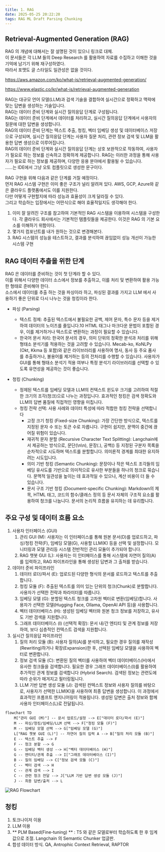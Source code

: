 ```yaml
---
title: 1. RAG
date: 2025-05-25 20:22:20
tags: RAG ML Draft Parsing Chunking
---
```


## Retrieval-Augmented Generation (RAG)

RAG 의 개념에 대해서는 잘 설명된 것이 있으니 링크로 대체.  
이 문서들은 각 LLM 들의 Deep Research 를 활용하여 자료를 수집하고 이해한 것을 기억에 남기기 위해 재구성하였다.  
따라서 포맷도 글 스타일도 일관성은 없을 것이다.


https://aws.amazon.com/ko/what-is/retrieval-augmented-generation/

https://www.elastic.co/kr/what-is/retrieval-augmented-generation


RAG는 대규모 언어 모델(LLM)과 검색 기술을 결합하여 실시간으로 정확하고 맥락에 맞는 답변을 생성하는 기술입니다.  
RAG는 데이터 준비 단계와 실시간 질의응답 단계로 구성됩니다.  
RAG는 데이터 준비 단계에서 데이터를 처리하고, 실시간 질의응답 단계에서 사용자의 질문에 대한 답변을 생성합니다.  
RAG의 데이터 준비 단계는 텍스트 추출, 청킹, 벡터 임베딩 생성 및 데이터베이스 저장으로 구성되며, 실시간 질의응답 단계는 사용자 질문 처리, 관련 정보 검색 및 LLM을 활용한 답변 생성으로 이루어집니다.  
RAG의 데이터 준비 단계와 실시간 질의응답 단계는 상호 보완적으로 작동하여, 사용자가 필요로 하는 정보를 신속하고 정확하게 제공합니다.
RAG는 이러한 과정을 통해 사용자가 필요로 하는 정보를 제공하며, 다양한 응용 분야에서 활용될 수 있습니다.  
......는 IDE에서 그냥 오토 컴플릿으로 생성한 문구이다.


RAG 구현을 위해 다음과 같은 단계를 거칠 예정이다.  
먼저 RAG 시스템 구현은 이미 좋은 구조가 널리 알려져 있다. AWS, GCP, Azure와 같은 클라우드 플랫폼에서도 이를 지원한다.  
다만 어떻게 구현할지에 따라 성능과 효율성이 크게 달라질 수 있다.  
그리고 학습하는 입장에서는 어떤식으로 해야 효율적일지도 생각해야 한다.  

1. 이미 잘 알려진 구조를 참고하여 기본적인 RAG 시스템을 이용하여 시스템을 구성한다. 각 클라우드 회사에서는 기본적인 템플릿들을 제공한다. 이것은 RAG 의 기본 요소를 이해하기 위함이다.
2. 몇가지 컴포넌트를 내가 원하는 것으로 변경해본다. 
3. RAG 시스템의 성능을 테스트하고, 결과를 분석하여 끊임없이 성능 개선이 가능한 시스템 구현

## RAG 데이터 추츨을 위한 단계

RAG 은 데이터를 준비하는 것이 첫 단계라 할 수 있다.  
이를 위해서 다양한 데이터 소스에서 정보를 추출하고, 이를 처리 및 변환하여 활용 가능한 형태로 준비해야 한다.  
소스에서 데이터를 추출 하는 것을 파싱이라 하고, 파싱된 결과를 가지고 LLM 에서 사용하기 좋은 단위로 다시 나누는 것을 청킹이라 한다.

* 파싱 (Parsing)  
  * 텍스트 정제: 추출된 텍스트에서 불필요한 공백, 제어 문자, 특수 문자 등을 제거하여 데이터의 노이즈를 줄입니다.10 HTML 태그나 마크다운 문법이 포함된 경우, 이를 제거하거나 텍스트로 변환하는 과정이 필요할 수 있습니다.  
  * 한국어 문서 처리: 한국어 문서의 경우, 의미 단위의 정확한 분석과 처리를 위해 형태소 분석기를 적용하는 것을 고려할 수 있습니다. Mecab-ko, KoNLPy (Okt, Kkma 등 포함)와 같은 라이브러리를 사용하여 명사, 동사 등 주요 품사를 추출하거나, 불용어를 제거하는 등의 전처리를 수행할 수 있습니다. 사용자가 GUI를 통해 형태소 분석기 적용 여부나 특정 분석기 라이브러리를 선택할 수 있도록 유연성을 제공하는 것이 좋습니다.  

* 청킹 (Chunking)
  * 정제된 텍스트를 임베딩 모델과 LLM의 컨텍스트 윈도우 크기를 고려하여 적절한 크기의 조각(청크)으로 나누는 과정입니다. 효과적인 청킹은 검색 정확도와 LLM의 답변 품질에 직접적인 영향을 미칩니다.
  * 청킹 전략 선택: 사용 사례와 데이터 특성에 따라 적합한 청킹 전략을 선택합니다
    * 고정 크기 청킹 (Fixed-size Chunking): 가장 간단한 방식으로, 텍스트를 지정된 문자 수 또는 토큰 수로 자릅니다. 구현이 쉽지만, 문맥이 중간에 끊어질 위험이 있습니다.
    * 재귀적 문자 분할 (Recursive Character Text Splitting): Langchain에서 제공하는 방식으로, 문단(\n\n), 문장(.), 공백() 등 지정된 구분자 목록을 순차적으로 시도하며 텍스트를 분할합니다. 의미론적 경계를 최대한 유지하려는 시도입니다.
    * 의미 기반 청킹 (Semantic Chunking): 문장이나 작은 텍스트 조각들의 임베딩 유사도를 기반으로 의미적으로 유사한 부분들을 하나의 청크로 묶습니다. 문맥적 일관성을 높이는 데 효과적일 수 있으나, 계산 비용이 더 들 수 있습니다.
    * 문서 구조 기반 청킹 (Document-specific Chunking): Markdown의 제목, HTML 태그, 코드의 함수/클래스 정의 등 문서 자체의 구조적 요소를 활용하여 청크를 나눕니다. 문서의 논리적 흐름을 유지하는 데 유리합니다.

## 주요 구성 및 데이터 흐름 요소

1. 사용자 인터페이스 (GUI)
   1. 관리 GUI (M): 사용자는 이 인터페이스를 통해 원본 문서(D)를 업로드하고, 파싱/청킹 전략(F), 임베딩 모델(G), 사용할 LLM(K) 등을 선택 및 설정합니다. 모니터링과 모델 관리등 시스템 전반적인 관리 모듈이 추가되야 합니다.
   2. RAG 챗봇 GUI (L): 사용자는 이 인터페이스를 통해 시스템에 자연어 질의(A)를 입력하고, RAG 파이프라인을 통해 생성된 답변과 그 출처를 받습니다. 
2. 데이터 준비 파이프라인
   1. 데이터 로더/파서 (E): 업로드된 다양한 형식의 문서를 로드하고 텍스트를 추출합니다.
   2. 청킹 모듈 (F): 추출된 텍스트를 의미 있는 단위의 청크(Chunk)로 분할합니다. 사용자가 선택한 전략과 파라미터를 따릅니다.
   3. 임베딩 모델 (G): 분할된 텍스트 청크를 고차원 벡터로 변환(임베딩)합니다. 사용자가 선택한 모델(Hugging Face, Ollama, OpenAI API 등)을 사용합니다.
   4. 벡터 데이터베이스 (H): 생성된 임베딩 벡터와 원본 청크 정보를 저장하고, 유사도 기반 검색을 지원합니다.
   5. 그래프 데이터베이스 (I) (선택적 확장): 문서 내/간 엔티티 및 관계 정보를 저장하여, 보다 심층적인 컨텍스트 검색을 지원합니다.
3. 실시간 질의응답 파이프라인
   1.  질의 처리 모듈 (B): 사용자 질의(A)를 분석하고, 필요한 경우 질의를 재작성(Rewriting)하거나 확장(Expansion)한 후, 선택된 임베딩 모델을 사용하여 벡터로 변환합니다.
   2. 정보 검색 모듈 (C): 변환된 질의 벡터를 사용하여 벡터 데이터베이스(H)에서 유사한 청크들을 검색합니다. 필요한 경우 그래프 데이터베이스(I)를 활용하여 추가적인 관계 정보를 검색합니다 (Hybrid Search). 검색된 정보는 관련도에 따라 순위가 매겨지고 필터링됩니다.
   3. LLM 기반 답변 생성 모듈 (J): 검색된 컨텍스트 정보와 사용자 질의를 바탕으로, 사용자가 선택한 LLM(K)을 사용하여 최종 답변을 생성합니다. 이 과정에서 효과적인 프롬프트 엔지니어링이 적용됩니다. 생성된 답변은 출처 정보와 함께 사용자 인터페이스(L)로 전달됩니다.
    
```mermaid
flowchart TD
    M["관리 GUI (M)"] -- 문서 업로드/설정 --> E["데이터 로더/파서 (E)"]
    M -- 파싱/청킹/임베딩/LLM 선택 --> F["청킹 모듈 (F)"]
    M -- 임베딩 모델 선택 --> G["임베딩 모델 (G)"]
    L["RAG 챗봇 GUI (L)"] -- 자연어 질의 입력 A --> B["질의 처리 모듈 (B)"]
    E -- 텍스트 추출 --> F
    F -- 청크 분할 --> G
    G -- 임베딩 벡터 생성 --> H["벡터 데이터베이스 (H)"]
    G -- 엔티티/관계 추출 --> I["그래프 데이터베이스 (I)"]
    B -- 질의 임베딩 --> C["정보 검색 모듈 (C)"]
    C -- 벡터 검색 --> H
    C -- 관계 검색 --> I
    C -- 관련 청크 전달 --> J["LLM 기반 답변 생성 모듈 (J)"]
    J -- 최종 답변/출처 --> L
```

![RAG Flowchart](/images/rag_flowchart_01.png)


## 청킹

1. 토크나이저 이용
2. LLM 이용
3. ** PLM Based(Fine-tuning) ** : T5 와 같은 모델로부터 학습하도록 한 후 임계값으로 조절. Langchain 의 Semantic Chunker 업글판.
4. 합성 데이터 방식. QA, Antrophic Context Retrieval, RAPTOR
